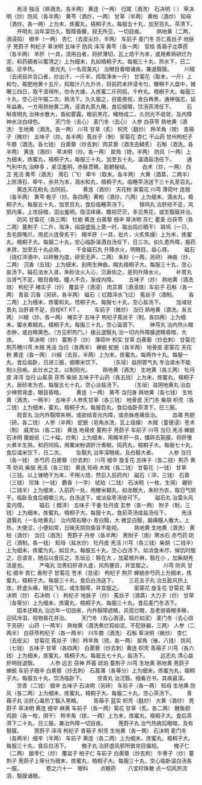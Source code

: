 <!-- { "loadSidebar": true } -->
　　羌活 独活（俱酒洗，各半两） 黄连（一两） 归尾（酒洗） 石决明（ ） 草决明（炒）防风（各半两） 黄芩（酒炒，一两） 甘草（半两） 黄柏（酒炒） 知母（酒炒。各一两）上为末，炼蜜丸，梧桐子大。每服五十丸，加至百丸，茶清下。
　　开明丸 治年深日久，翳障昏朦，寂无所见，一切目疾。
　　熟地黄（二两，酒浸捣） 细辛（一两） 杏仁（去皮尖炒，半两） 车前子 麦门冬 苏仁菟丝子 地肤子 茺蔚子 枸杞子 草决明 五味子 防风 泽泻 黄芩（各一两） 官桂 青葙子北葶苈（各半两） 羊肝（一具，须用白者，将肝薄切，瓦上焙干为末，或用煮熟研烂为泥，和药稠者以蜜清之）上为细末，丸如梧桐子大。每服三十丸，热水下，日二服，忌辛热。
　　夜光丸（一名双美丸） 治眼目昏暗诸疾，兼退翳膜。
　　川椒（去闭目并合口者，炒出汗，一斤半，捣取净末一斤） 甘菊花（取末，一斤）上和匀，取肥地黄十五斤，捣取汁八九升许，将前药末拌浸令匀，曝稍干入盘中，摊曝三四日，取干湿得所，勿令大燥，入炼蜜二斤同捣，千杵丸，梧桐子大。每服三十丸，空心日午服二次，熟汤下。久久服之，目能夜视，发白再黑，通神强志，延年益寿。一方用熟地黄二两，浸酒丸蒸九曝。食后细嚼，饮汤茶清任下。
　　石斛夜明丸 治神水散大，昏如雾露，眼前黑花，睹物成二，久则光不收敛，及内障神水淡白绿色。
　　天门冬（去心） 麦门冬（去心） 人参 白茯苓 熟地黄（酒洗） 生地黄（酒洗。各一两） 川芎 甘草（炙） 枳壳（麸炒） 羚羊角（镑） 青葙子（微炒） 五味子（炒。各半两）菟丝子（制） 家菊花 杏仁 干山药 甘州枸杞子 牛膝（酒洗。各七钱） 白蒺藜（炒去刺）肉苁蓉（酒洗去鳞炙） 石斛（酒洗。各半两） 黄连（酒炒） 草决明（炒。各一两） 犀角（镑，半两） 防风（一两）上为细末，炼蜜丸，梧桐子大。每服三十丸，加至五十丸，温酒盐汤任下。
　　通气利中丸 治眵多 ，紧涩羞明，赤脉贯睛，脏腑秘结。
　　白术（炒，一两） 白芷 羌活 黄芩（酒洗） 滑石（飞） 牵牛（取末。各半两） 大黄（酒蒸，二两半）上除滑石、牵牛，余共为末，滴水和丸，梧桐子大。临睡茶汤送下三十丸至百丸。
　　黄连天花粉丸 治同前。
　　黄连（酒炒） 天花粉 家菊花 川芎 薄荷叶 连翘（各半两） 黄芩 栀子（炒。各四两）黄柏（酒炒，六两）上为细末，滴水丸，梧桐子大。每服五十丸，加至百丸，食后临睡茶汤下。
　　锦鸠丸 治肝经不足，风邪内乘，上攻目暗，泪出羞明，隐涩痒痛，瞻视茫茫，多见黑花，或生翳膜并治。
　　防风 甘菊花（各三两） 牡蛎 黄连 白蒺藜 细辛 草决明 苏仁 瞿麦 白茯苓（各二两）蔓荆子（二升，淘净，绢袋盛饭上蒸一时，取出捣烂晒干） 斑鸠（一只，去毛肠嘴爪，用武火连骨炙干） 羯羊肝（一具，批片，火炙焦燥）上为末，炼蜜丸，梧桐子大。每服二十丸，空心临卧温酒白汤任下，日三次。如久患外障，服药未效，加至五十丸必效。
　　千金磁石丸 升降水火，明眼目，益心肾。
　　磁石（烧红淬酒中，以碎散为度，研至无声，二两） 朱砂（一两，另研） 神曲（炒，二两） 沉香（五钱）上为细末，别用生神曲，糊丸梧桐子大。每服三十丸，空心盐汤下。磁石法水入肾，朱砂法火入心，沉香佐之，是则升降水火。
　　补胃丸 治肾气不足，眼目昏暗，瞳人不合，渐成内障。
　　五味子（炒） 熟地黄（酒洗焙） 枸杞子 楮实子（炒） 覆盆子（酒浸） 肉苁蓉（酒浸焙）车前子 石斛（各一两） 青盐 沉香（另研。各半两） 磁石（ 红醋淬水飞过） 菟丝子（酒制。
　　各二两）上为细末，炼蜜和丸，悟桐子大。每服七十丸，空心盐汤下。
　　加减驻景丸 治肝肾不足，目视KT KT 。
　　车前子（微炒） 当归 熟地黄（酒洗。各五两） 川椒（炒。各一两） 楮实子 五味子 枸杞子菟丝子（制。各四两）上为细末，蜜水煮糊丸，梧桐子大。每服三十丸，空心温酒下。
　　神芎丸 治内热火眼赤肿，或白睛黄色。（方见积热门。）拨云退翳丸 治一切内外障膜遮睛昏暗，大效。
　　草决明（炒） 蔓荆子（炒） 薄荷叶 枳实 甘草 白蒺藜（炒去刺） 甘菊花 荆芥穗川芎 木贼 羌活 当归（各两半） 蝉蜕 蛇蜕（各半两） 地骨皮 密蒙花 天花粉 黄连（各一两） 川椒（去目，半两）上为末，炼蜜丸，每两作十丸。每服一丸，食后临卧，日进三服，细嚼米饮下。
　　（东垣）益阴胃气丸 专治肾水不能制火目疾。此壮水之主，以制阳光。
　　熟地黄（酒洗） 生地黄（各三两） 牡丹皮 泽泻 当归 山茱萸 茯苓 柴胡 五味子干山药（各五钱）上为末，炼蜜丸，梧桐子大，辰砂末为衣。每服五七十丸，空心淡盐汤下。
　　（东垣）滋阴地黄丸 治血少神劳肾虚，眼目昏暗。
　　黄连（一两） 黄芩 当归身 熟地黄（各七钱） 生地黄（酒洗，一两半） 五味子 人参炙甘草（各三钱） 地骨皮 天门冬 柴胡 枳壳（各二钱）上为细末，蜜丸，梧桐子大。每服百丸，食后临卧茶清下，日三服。
　　观音丸 治内外翳障失明，或欲结青光内障，或赤脉疼痛皆治。
　　血竭 熊胆（研。各二钱） 人参（半两） 蛇蜕（皂角水洗，瓦上焙燥） 木贼（童便浸）苍术（制） 威灵仙（各二钱） 黄连 地骨皮 蔓荆子 茺蔚子 车前子 川芎 当归 羌活 蝉蜕石决明 蚕蜕纸（二十幅，炒焦）上为细末，用羯羊肝一具，擂碎去筋膜，将肝慢火煮半生熟，和药同捣，用粟米粉调肝汁煮糊，捣药丸，梧桐子大。每服七十丸，食后温米饮下，日二次。
　　坠翳丸 治年深眼疾，及白翳大者。
　　人参 当归（各一钱） 赤芍药 白蒺藜（炒去刺） 川芎 细辛 旋复花 五味子（各二钱）荆芥 黄芩 防风 柴胡 羌活（各三钱） 黄连 知母 木贼（各二钱） 甘菊花（一钱） 甘草（三钱。以上锉晒干为末，不用火焙，然后入后药内） 磁石（ 淬，三钱） 石膏（三钱） 珍珠（一钱） 麝香（一字） 琥珀（二钱） 石决明（一枚，生用） 硼砂（二钱半）上为细末，入前药一处，用粳米糊丸，如龙眼大，朱砂为衣，取日气阴干。临卧及食后细嚼三丸，白汤送下，或淡盐枣汤皆可下。
　　磁石丸 治雷头风变内障。
　　磁石（ 醋淬） 五味子 干姜 牡丹皮 玄参（各一两） 附子（制，三钱）上为细末，炼蜜丸，梧桐子大。每服十丸，食前茶汤或盐汤任下。
　　羌活退翳丸（一名地黄丸） 治内障右眼小 青白翳，大 微显白翳，脑痛瞳人散大，上热，大便涩，小便如常，日昧天阴则昏盲不能视。
　　熟地黄 生地黄（酒洗） 黄柏（酒炒） 当归（酒洗） 茺蔚子 丹参（各半两） 黑附子（炮）寒水石 赤芍药 防己（酒制。各一钱） 知母（盐水炒） 牡丹皮 羌活 川芎（各三钱）柴胡（二钱半）上为细末，炼蜜为丸，如豆大。每服五十丸，空心白汤下。如消食未尽，候饥时服之，忌语言，随后以食压之。东垣云：翳在大 ，加葛根升麻，翳在小 ，加柴胡羌活是也。
　　严电丸 治男妇肝肾久虚，风热壅目，并宜服之。
　　川芎 防风 甘松 细辛 杏仁 香附子 甘菊花 苍术（泔浸） 枸杞子 荆芥 蝉蜕赤芍药上为细末，炼蜜丸，梧桐子大。每服三十丸，食后白汤送下。
　　三花五子丸 治五脏风热上攻，肝虚头痛，眼见飞花，或生翳障，并宜服之。
　　密蒙花 旋复花 甘菊花 草决明（炒） 石决明（ ） 枸杞子 地肤子（炒） 菟丝子（酒蒸）大力子（炒） 甘草（各等分）上为细末，炼蜜丸，梧桐子大。每服三十丸，食后麦门冬汤下。
　　固本还睛丸 治远年一切目疾，内外翳障遮睛，风弦烂眼，及老弱昏眼多眵，迎风冷泪，视物昏花并治。
　　天门冬（去心酒浸，捣烂如泥） 麦门冬（去心焙干另研） 山药（一两半） 熟地黄（酒洗煮烂捣如泥，不犯铁器，三两） 人参（二两半） 白茯苓枸杞子（各一两半） 川牛膝（酒洗） 石斛 草决明（微炒） 杏仁（去皮尖） 甘菊花 菟丝子（制）羚羊角（镑。各一两） 犀角（锉，八钱） 防风（七钱） 五味子 甘草（各四两） 白蒺藜（炒去刺）黄连 枳壳 青葙子 川芎（各六钱）上为细末，炼蜜丸，梧桐子大。每服五七十丸，盐汤下。
　　远志丸 清心益肝明目退翳。
　　人参 远志 茯神 芦荟 琥珀 蔓荆子 川芎 生地黄 熟地黄 茺蔚子 蝉蜕 车前子细辛 白蒺藜（炒去刺） 石菖蒲（各等分）上为细末，炼蜜为丸，梧桐子大。每服五十丸，饮汤临卧下。
　　空青丸 治沉翳。细看方书，其病最深。
　　空青（二钱） 细辛 五味子 石决明（另研） 车前子（各一两） 知母 生地黄 防风（各二两）上为细末，炼蜜丸，梧桐子大。每服二十丸，空心茶汤下。
　　青葙子丸 治肝心毒热丁翳入黑睛。
　　青葙子 蓝实 枳壳（麸炒） 大黄（酒炒） 茺蔚子 草决明 黄连 细辛 麻黄 车前子（各一两）菊花 甘草（炙。各二两） 鲤鱼胆 鸡胆（各一枚，阴干） 羚羊角（镑，一两）上为末，炼蜜丸，梧桐子大。食后茶清下二十丸，日三服。兼治外障一切目疾。
　　茺蔚子丸 治气热病后眼暗，及有翳膜。
　　茺蔚子 泽泻 枸杞子 青葙子 枳壳 生地黄（各一两） 石决明 麦门冬（各两半）细辛（半两） 车前子 黄连（各二两）上为细末，炼蜜丸，梧桐子大。每服三十丸，食后白汤下。
　　槐子丸 治肝虚风邪所致攻目偏视。
　　槐子仁（二两） 酸枣仁（炒） 覆盆子 柏子仁 车前子 白蒺藜（炒去刺） 牛蒡子（炒）蔓荆子 茺蔚子上等分为细末，炼蜜丸，梧桐子大。每服三十丸，空心临卧温白汤各一服。
　　
　　卷之六十一　眼科
　　点眼药
　　八宝珍珠散 点一切风热流泪，翳膜诸眼。
